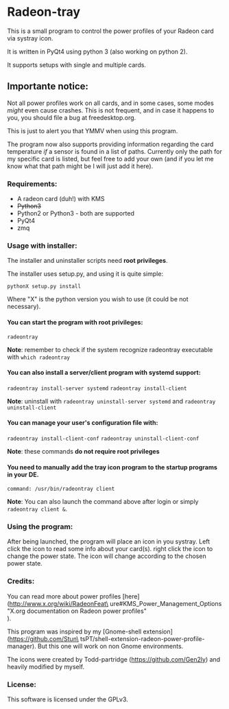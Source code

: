 # Radeon-tray

This is a small program to control the power profiles of your Radeon card via
systray icon.

It is written in PyQt4 using python 3 (also working on python 2).

It supports setups with single and multiple cards.

## Importante notice:
Not all power profiles work on all cards, and in some cases, some modes *might*
even cause crashes. This is not frequent, and in case it happens to you, you
should file a bug at freedesktop.org.

This is just to alert you that YMMV when using this program.

The program now also supports providing information regarding the card temperature
*if* a sensor is found in a list of paths. Currently only the path for my specific
card is listed, but feel free to add your own (and if you let me know what that path
might be I will just add it here).

### Requirements:
* A radeon card (duh!) with KMS
* ~~Python3~~
* Python2 or Python3 - both are supported
* PyQt4
* zmq

### Usage with installer:
The installer and uninstaller scripts need **root privileges**.

The installer uses setup.py, and using it is quite simple:

```pythonX setup.py install```

Where "X" is the python version you wish to use (it could be not necessary).

#### You can start the program with root privileges:

``` radeontray ```

**Note**: remember to check if the system recognize radeontray executable with ```which radeontray```

#### You can also install a server/client program with systemd support:

```radeontray install-server systemd```
```radeontray install-client```

**Note**: uninstall with ```radeontray uninstall-server systemd``` and ```radeontray uninstall-client```

#### You can manage your user's configuration file with:

```radeontray install-client-conf```
```radeontray uninstall-client-conf```

**Note**: these commands **do not require root privileges**

#### You need to manually add the tray icon program to the startup programs in your DE.

``` command: /usr/bin/radeontray client ```

**Note**: You can also launch the command above after login or simply ``` radeontray client & ```.

### Using the program:
After being launched, the program will place an icon in you systray. Left click the icon to read some info about your card(s). right click the icon to change the power state. The icon will change according to the chosen power state.

### Credits:
You can read more about power profiles [here](http://www.x.org/wiki/RadeonFeat\
ure#KMS_Power_Management_Options "X.org documentation on Radeon power profiles"\
).

This program was inspired by my [Gnome-shell extension](https://github.com/Stun\
tsPT/shell-extension-radeon-power-profile-manager). But this one will work on
non Gnome environments.

The icons were created by Todd-partridge (https://github.com/Gen2ly) and
heavily modified by myself.

### License:
This software is licensed under the GPLv3.
